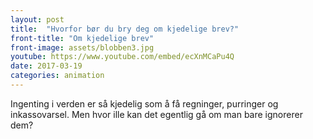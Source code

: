 ```yaml
---
layout: post
title:  "Hvorfor bør du bry deg om kjedelige brev?"
front-title: "Om kjedelige brev"
front-image: assets/blobben3.jpg
youtube: https://www.youtube.com/embed/ecXnMCaPu4Q
date: 2017-03-19
categories: animation
---
```


Ingenting i verden er så kjedelig som å få regninger, purringer og inkassovarsel. Men hvor ille kan det egentlig gå om man bare ignorerer dem?